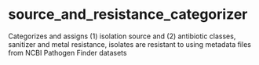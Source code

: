 # source_and_resistance_categorizer
Categorizes and assigns (1) isolation source and (2) antibiotic classes, sanitizer and metal resistance, isolates are resistant to using metadata files from NCBI Pathogen Finder datasets
